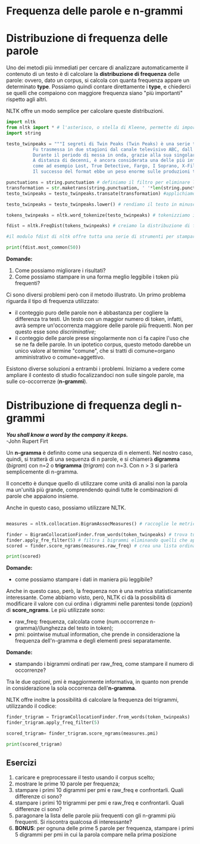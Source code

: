 # Frequenza delle parole e n-grammi

# Distribuzione di frequenza delle parole 

Uno dei metodi più immediati per cercare di analizzare automaticamente il contenuto di un testo è di calcolare la **distribuzione di frequenza** delle parole: ovvero, dato un corpus, si calcola con quanta frequenza appare un determinato **type**. Possiamo quindi contare direttamente i **type**, e chiederci se quelli che compaiono con maggiore frequenza siano "più importanti" rispetto agli altri.

NLTK offre un modo semplice per calcolare queste distribuzioni.

```python
import nltk
from nltk import * # l'asterisco, o stella di Kleene, permette di importare tutti i sottomoduli di una libreria
import string

testo_twinpeaks = """I segreti di Twin Peaks (Twin Peaks) è una serie televisiva statunitense ideata da David Lynch e Mark Frost.\n
          Fu trasmessa in due stagioni dal canale televisivo ABC, dall'8 aprile 1990 al 10 giugno 1991.\n
          Durante il periodo di messa in onda, grazie alla sua singolarità e al distacco stilistico rispetto ai programmi dell'epoca, la serie divenne presto un cult, reclutando una vasta schiera di fan.\n
          A distanza di decenni, è ancora considerata una delle più influenti nella storia della fiction televisiva ed ha influenzato moltissime serie successive, 
          come ad esempio Lost, True Detective, Fargo, I Soprano, X-Files, Black Mirror, Riverdale, Hannibal, Wayward Pines e molte altre, nonché il videogioco di culto    EarthBound.[1][2].\n
          Il successo del format ebbe un peso enorme sulle produzioni televisive successive al 1991, tanto da poter dividere la storia della televisione in un prima e un dopo I segreti di Twin Peaks,[1]\n"""

punctuations = string.punctuation # definiamo il filtro per eliminare la punteggiatura
transformation = str.maketrans(string.punctuation, ' '*len(string.punctuation)) # definiamo la funzione di trasformazione per trasformare i segni di interpunzione in spazi
testo_twinpeaks = testo_twinpeaks.transate(transformation) #applichiamo la funzione di trasformazione al testo

testo_twinpeaks = testo_twinpeaks.lower() # rendiamo il testo in minuscolo

tokens_twinpeaks = nltk.word_tokenize(testo_twinpeaks) # tokenizziamo il testo

fdist = nltk.FreqDist(tokens_twinpeaks) # creiamo la distribuzione di frequenza dei token nel testo

#il modulo fdist di nltk offre tutta una serie di strumenti per stampare i risultati

print(fdist.most_common(50))
```

**Domande:** 
1. Come possiamo migliorare i risultati? 
2. Come possiamo stampare in una forma meglio leggibile i token più frequenti?

Ci sono diversi problemi però con il metodo illustrato. Un primo problema riguarda il tipo di frequenza utilizzato: 
- il conteggio puro delle parole non è abbastanza per cogliere la differenza tra testi. Un testo con un maggior numero di token, infatti, avrà sempre un'occorrenza maggiore delle parole più frequenti. Non per questo esse sono *discriminative*;
- il conteggio delle parole prese singolarmente non ci fa capire l'uso che se ne fa delle parole. In un ipotetico corpus, questo metodo darebbe un unico valore al termine "comune", che si tratti di comune=organo amministrativo o comune=aggettivo.

Esistono diverse soluzioni a entrambi i problemi. Iniziamo a vedere come ampliare il contesto di studio focalizzandoci non sulle singole parole, ma sulle co-occorrenze (**n-grammi**). 

# Distribuzione di frequenza degli n-grammi

***You shall know a word by the company it keeps.*** \
-John Rupert Firt

Un **n-gramma** è definito come una sequenza di n elementi. Nel nostro caso, quindi, si tratterà di una sequenza di n parole, e si chiamerà **digramma** (*bigram*) con n=2 o **trigramma** (*trigram*) con n=3. Con n > 3 si parlerà semplicemente di n-gramma. 

Il concetto è dunque quello di utilizzare come unità di analisi non la parola ma un'unità più grande, comprendendo quindi tutte le combinazioni di parole che appaiono insieme.

Anche in questo caso, possiamo utilizzare NLTK.

```python

measures = nltk.collocation.BigramAssocMeasures() # raccoglie le metriche per calcolare la frequenza degli n-grammi

finder = BigramCollocationFinder.from_words(token_twinpeaks) # trova tutti i bigrammi nel testo tokenizzato
finder.apply_fre_filter(5) # filtra i bigrammi eliminando quelli che appaiono meno di 5 volte
scored = finder.score_ngrams(measures.raw_freq) # crea una lista ordinando i digrammi trovati per raw freq

print(scored)
```
**Domande:**
- come possiamo stampare i dati in maniera più leggibile?

Anche in questo caso, però, la frequenza non è una metrica statisticamente interessante. Come abbiamo visto, però, NLTK ci dà la possibilità di modificare il valore con cui ordina i digrammi nelle parentesi tonde (*opzioni*) di **score_ngrams**. Le più utilizzate sono:

- raw_freq: frequenza, calcolata come (num.occorrenze n-gramma)/(lunghezza del testo in token);
- pmi: pointwise mutual information, che prende in considerazione la frequenza dell'n-gramma e degli elementi presi separatamente.

**Domande:**
- stampando i bigrammi ordinati per raw_freq, come stampare il numero di occorrenze?

Tra le due opzioni, pmi è maggiormente informativa, in quanto non prende in considerazione la sola occorrenza dell'**n-gramma**. 

NLTK offre inoltre la possibilità di calcolare la frequenza dei trigrammi, utilizzando il codice:

```python
finder_trigram = TrigramCollocationFinder.from_words(token_twinpeaks)
finder_trigram.apply_freq_filter(5)

scored_trigram= finder_trigram.score_ngrams(measures.pmi)

print(scored_trigram)
```

## Esercizi

1. caricare e preprocessare il testo usando il corpus scelto;
2. mostrare le prime 10 parole per frequenza;
3. stampare i primi 10 digrammi per pmi e raw_freq e confrontarli. Quali differenze ci sono?
4. stampare i primi 10 trigrammi per pmi e raw_freq e confrontarli. Quali differenze ci sono?
5. paragonare la lista delle parole più frequenti con gli n-grammi più frequenti. Si riscontra qualcosa di interessante?
6. **BONUS**: per ognuna delle prime 5 parole per frequenza, stampare i primi 5 digrammi per pmi in cui la parola compare nella prima posizione 
